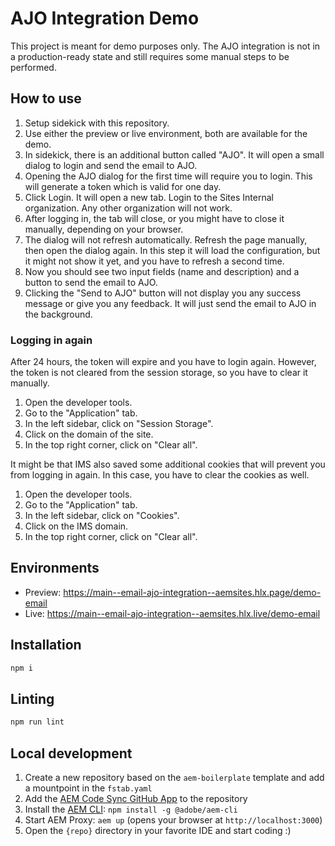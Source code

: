 # AJO Integration Demo
This project is meant for demo purposes only.
The AJO integration is not in a production-ready state and still requires some manual steps to be performed.

## How to use
1. Setup sidekick with this repository.
2. Use either the preview or live environment, both are available for the demo.
3. In sidekick, there is an additional button called "AJO". It will open a small dialog to login and send the email to AJO.
4. Opening the AJO dialog for the first time will require you to login. This will generate a token which is valid for one day.
5. Click Login. It will open a new tab. Login to the Sites Internal organization. Any other organization will not work.
6. After logging in, the tab will close, or you might have to close it manually, depending on your browser.
7. The dialog will not refresh automatically. Refresh the page manually, then open the dialog again. In this step it will load the configuration, but it might not show it yet, and you have to refresh a second time.
8. Now you should see two input fields (name and description) and a button to send the email to AJO.
9. Clicking the "Send to AJO" button will not display you any success message or give you any feedback. It will just send the email to AJO in the background.
    
### Logging in again
After 24 hours, the token will expire and you have to login again.
However, the token is not cleared from the session storage, so you have to clear it manually.
1. Open the developer tools.
2. Go to the "Application" tab.
3. In the left sidebar, click on "Session Storage".
4. Click on the domain of the site.
5. In the top right corner, click on "Clear all".

It might be that IMS also saved some additional cookies that will prevent you from logging in again. In this case, you have to clear the cookies as well.
1. Open the developer tools.
2. Go to the "Application" tab.
3. In the left sidebar, click on "Cookies".
4. Click on the IMS domain.
5. In the top right corner, click on "Clear all".

## Environments
- Preview: https://main--email-ajo-integration--aemsites.hlx.page/demo-email
- Live: https://main--email-ajo-integration--aemsites.hlx.live/demo-email

## Installation

```sh
npm i
```

## Linting

```sh
npm run lint
```

## Local development

1. Create a new repository based on the `aem-boilerplate` template and add a mountpoint in the `fstab.yaml`
1. Add the [AEM Code Sync GitHub App](https://github.com/apps/aem-code-sync) to the repository
1. Install the [AEM CLI](https://github.com/adobe/aem-cli): `npm install -g @adobe/aem-cli`
1. Start AEM Proxy: `aem up` (opens your browser at `http://localhost:3000`)
1. Open the `{repo}` directory in your favorite IDE and start coding :)
